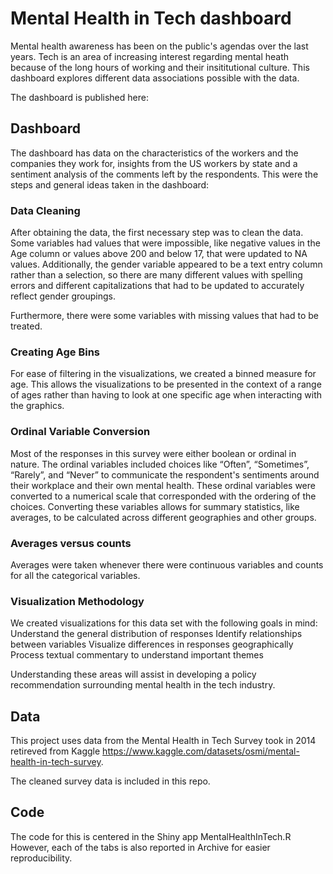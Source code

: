 # Mental Health in Tech dashboard

Mental health awareness has been on the public's agendas over the last years. Tech is an area of increasing interest regarding mental heath because of the 
long hours of working and their insititutional culture. This dashboard explores different data associations possible with the data.

The dashboard is published here: 

## Dashboard
The dashboard has data on the characteristics of the workers and the companies they work for, insights from the US workers by state and a sentiment analysis 
of the comments left by the respondents. This were the steps and general ideas taken in the dashboard:

### Data Cleaning
After obtaining the data, the first necessary step was to clean the data. Some variables had values that were impossible, like negative values in the Age column or values above 200 and below 17, that were updated to NA values. Additionally, the gender variable appeared to be a text entry column rather than a selection, so there are many different values with spelling errors and different capitalizations that had to be updated to accurately reflect gender groupings.

Furthermore, there were some variables with missing values that had to be treated. 

### Creating Age Bins
For ease of filtering in the visualizations, we created a binned measure for age. This allows the visualizations to be presented in the context of a range of ages rather than having to look at one specific age when interacting with the graphics.

### Ordinal Variable Conversion
Most of the responses in this survey were either boolean or ordinal in nature. The ordinal variables included choices like “Often”, “Sometimes”, “Rarely”, and “Never” to communicate the respondent's sentiments around their workplace and their own mental health. These ordinal variables were converted to a numerical scale that corresponded with the ordering of the choices. Converting these variables allows for summary statistics, like averages, to be calculated across different geographies and other groups.

### Averages versus counts
Averages were taken whenever there were continuous variables and counts for all the categorical variables.

### Visualization Methodology
We created visualizations for this data set with the following goals in mind:
Understand the general distribution of responses
Identify relationships between variables
Visualize differences in responses geographically
Process textual commentary to understand important themes

Understanding these areas will assist in developing a policy recommendation surrounding mental health in the tech industry.

## Data
This project uses data from the Mental Health in Tech Survey took in 2014 retireved from Kaggle https://www.kaggle.com/datasets/osmi/mental-health-in-tech-survey.

The cleaned survey data is included in this repo.

## Code
The code for this is centered in the Shiny app MentalHealthInTech.R
However, each of the tabs is also reported in Archive for easier reproducibility.

